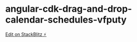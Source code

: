# angular-cdk-drag-and-drop-calendar-schedules-vfputy

[Edit on StackBlitz ⚡️](https://stackblitz.com/edit/angular-cdk-drag-and-drop-calendar-schedules-3rruiq)